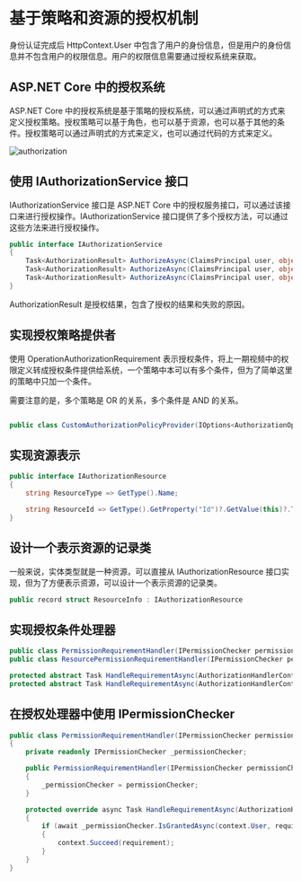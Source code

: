 # 基于策略和资源的授权机制

身份认证完成后 HttpContext.User 中包含了用户的身份信息，但是用户的身份信息并不包含用户的权限信息。用户的权限信息需要通过授权系统来获取。

## ASP.NET Core 中的授权系统

ASP.NET Core 中的授权系统是基于策略的授权系统，可以通过声明式的方式来定义授权策略。授权策略可以基于角色，也可以基于资源，也可以基于其他的条件。授权策略可以通过声明式的方式来定义，也可以通过代码的方式来定义。

![authorization](https://oss.xcode.me/notes/helloshop/authorization.svg)

## 使用 IAuthorizationService 接口

IAuthorizationService 接口是 ASP.NET Core 中的授权服务接口，可以通过该接口来进行授权操作。IAuthorizationService 接口提供了多个授权方法，可以通过这些方法来进行授权操作。

```csharp
public interface IAuthorizationService
{
    Task<AuthorizationResult> AuthorizeAsync(ClaimsPrincipal user, object resource, IEnumerable<IAuthorizationRequirement> requirements);
    Task<AuthorizationResult> AuthorizeAsync(ClaimsPrincipal user, object resource, string policyName);
    Task<AuthorizationResult> AuthorizeAsync(ClaimsPrincipal user, object resource, AuthorizationPolicy policy);
}
```

AuthorizationResult 是授权结果，包含了授权的结果和失败的原因。


## 实现授权策略提供者

使用 OperationAuthorizationRequirement 表示授权条件，将上一期视频中的权限定义转成授权条件提供给系统，一个策略中本可以有多个条件，但为了简单这里的策略中只加一个条件。

需要注意的是，多个策略是 OR 的关系，多个条件是 AND 的关系。

```csharp

public class CustomAuthorizationPolicyProvider(IOptions<AuthorizationOptions> options, IPermissionDefinitionManager permissionDefinitionManager) : DefaultAuthorizationPolicyProvider(options)

```

## 实现资源表示

```csharp
public interface IAuthorizationResource
{
    string ResourceType => GetType().Name;

    string ResourceId => GetType().GetProperty("Id")?.GetValue(this)?.ToString() ?? throw new NotImplementedException();
}
```

## 设计一个表示资源的记录类

一般来说，实体类型就是一种资源，可以直接从 IAuthorizationResource 接口实现，但为了方便表示资源，可以设计一个表示资源的记录类。

```csharp
public record struct ResourceInfo : IAuthorizationResource
```

## 实现授权条件处理器

```csharp
public class PermissionRequirementHandler(IPermissionChecker permissionChecker) : AuthorizationHandler<OperationAuthorizationRequirement>
public class ResourcePermissionRequirementHandler(IPermissionChecker permissionChecker) : AuthorizationHandler<OperationAuthorizationRequirement, IAuthorizationResource>

protected abstract Task HandleRequirementAsync(AuthorizationHandlerContext context, TRequirement requirement);
protected abstract Task HandleRequirementAsync(AuthorizationHandlerContext context, TRequirement requirement, TResource resource);
```

## 在授权处理器中使用 IPermissionChecker

```csharp
public class PermissionRequirementHandler(IPermissionChecker permissionChecker) : AuthorizationHandler<OperationAuthorizationRequirement>
{
    private readonly IPermissionChecker _permissionChecker;

    public PermissionRequirementHandler(IPermissionChecker permissionChecker)
    {
        _permissionChecker = permissionChecker;
    }

    protected override async Task HandleRequirementAsync(AuthorizationHandlerContext context, OperationAuthorizationRequirement requirement)
    {
        if (await _permissionChecker.IsGrantedAsync(context.User, requirement.Name))
        {
            context.Succeed(requirement);
        }
    }
}           
``` 